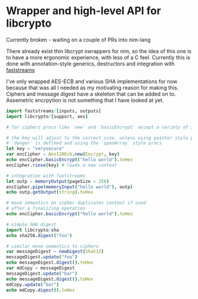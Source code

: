 # Wrapper and high-level API for libcrypto

Currently broken - waiting on a couple of PRs into nim-lang

There already exist thin libcrypt owrappers for nim, so the idea of this one is to have a more ergonomic experience, with less of a C feel. Currently this is done with annotation-style generics, destructors and integration with [faststreams](https://github.com/status-im/nim-faststreams)

I've only wrapped AES-ECB and various SHA implementations for now because that was all I needed as my motivating reason for making this. Ciphers and message digest have a skeleton that can be added on to. Assemetric encrpytion is not something that I have looked at yet.


```nim
import faststreams/[inputs, outputs]
import libcrypto/[support, aes]

# for ciphers procs like `new` and `basicEncrypt` accept a variety of inputs

# the key will adjust to the correct size, unless using pointer style procs or
# `danger` is defined and using the `openArray` style procs
let key = "verysecure"
var encCipher = Aes128Ecb.new(Encrypt, key)
echo encCipher.basicEncrypt("hello world").toHex
encCipher.rinse(key) # loads a new context

# integration with faststreams
let outp = memoryOutput(pageSize = 256)
encCipher.pipe(memoryInput("hello world"), outp)
echo outp.getOutput(string).toHex

# move semantics on cipher duplicates context if used
# after a finalizing operation
echo encCipher.basicEncrypt("hello world").toHex

# simple SHA digest
import libcrypto/sha
echo sha256.digest("foo")

# similar move semantics to ciphers
var messageDigest = newDigest(Sha512)
messageDigest.update("foo")
echo messageDigest.digest().toHex
var mdCopy = messageDigest
messageDigest.update("bar")
echo messageDigest.digest().toHex
mdCopy.update("bar")
echo mdCopy.digest().toHex
```
